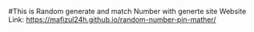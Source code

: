 #This is Random generate and match Number with generte site
Website Link: https://mafizul24h.github.io/random-number-pin-mather/
